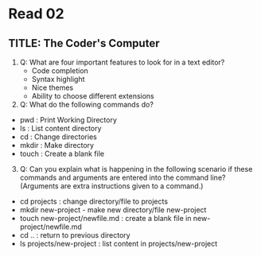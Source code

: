 # Read 02
## TITLE: The Coder's Computer


1. Q: What are four important features to look for in a text editor?
     - Code completion
     - Syntax highlight
     - Nice themes
     - Ability to choose different extensions
3. Q: What do the following commands do?
  - pwd : Print Working Directory
  - ls : List content directory
  - cd : Change directories
  - mkdir : Make directory
  - touch : Create a blank file
3. Q: Can you explain what is happening in the following scenario if these commands and arguments are entered into the command line? (Arguments are extra instructions given to a command.)
  - cd projects : change directory/file to projects
  - mkdir new-project - make new directory/file new-project
  - touch new-project/newfile.md : create a blank file in new-project/newfile.md
  - cd .. : return to previous directory
  - ls projects/new-project : list content in projects/new-project
